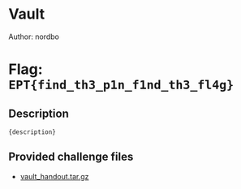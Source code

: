 # Vault
Author: nordbo

# Flag: `EPT{find_th3_p1n_f1nd_th3_fl4g}`
## Description
```
{description}
```

## Provided challenge files
* [vault_handout.tar.gz](vault_handout.tar.gz)
